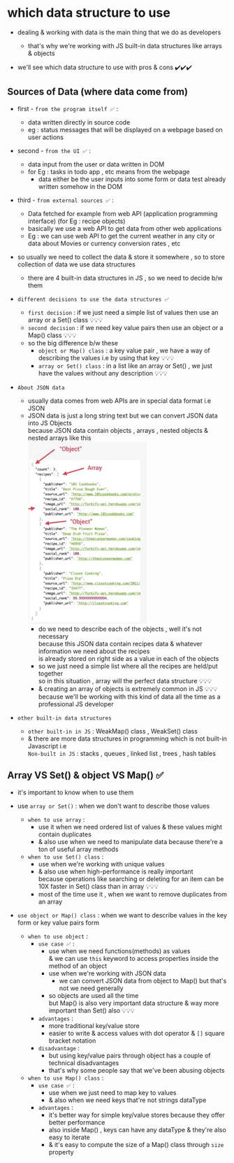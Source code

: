 # which data structure to use 

- dealing & working with data is the main thing that we do as developers 
    - that's why we're working with JS built-in data structures like arrays & objects

- we'll see which data structure to use with pros & cons ✔️✔️✔️

## Sources of Data (where data come from) 

- first - `from the program itself ✅` : 
    - data written directly in source code 
    - eg : status messages that will be displayed on a webpage based on user actions

- second - `from the UI ✅` : 
    - data input from the user or data written in DOM 
    - for Eg : tasks in todo app , etc means from the webpage
        - data either be the user inputs into some form or data test already written somehow in the DOM 

- third - `from external sources ✅` : 
    - Data fetched for example from web API (application programming interface) (for Eg : recipe objects)
    - basically we use a web API to get data from other web applications
    - Eg : we can use web API to get the current weather in any city or data about Movies or currency conversion rates , etc

- so usually we need to collect the data & store it somewhere , so to store collection of data we use data structures 
    - there are 4 built-in data structures in JS , so we need to decide b/w them

- `different decisions to use the data structures ✅` 
    - `first decision` : if we just need a simple list of values then use an array or a Set() class 💡💡💡
    - `second decision` : if we need key value pairs then use an object or a Map() class 💡💡💡
    - so the big difference b/w these 
        - `object or Map() class` : a key value pair , we have a way of describing the values i.e by using that key 💡💡💡
        - `array or Set() class` : in a list like an array or Set() , we just have the values without any description 💡💡💡 

- `About JSON data` 
    - usually data comes from web APIs are in special data format i.e JSON   
    - JSON data is just a long string text but we can convert JSON data into JS Objects <br>
        because JSON data contain objects , arrays , nested objects & nested arrays like this <br>
        ![JSON data](../notes-pics/9-module/18-lecture/lecture-18.jpg)
        - do we need to describe each of the objects , well it's not necessary <br>
            because this JSON data contain recipes data & whatever information we need about the recipes <br>
            is already stored on right side as a value in each of the objects
        - so we just need a simple list where all the recipes are held/put together <br>
            so in this situation , array will the perfect data structure 💡💡💡
        - & creating an array of objects is extremely common in JS 💡💡💡 <br>
            because we'll be working with this kind of data all the time as a professional JS developer

- `other built-in data structures` 
    - `other built-in in JS` : WeakMap() class , WeakSet() class
    - & there are more data structures in programming which is not built-in Javascript i.e <br>
        `Non-built in JS` : stacks , queues , linked list , trees , hash tables

## Array VS Set() & object VS Map() ✅

- it's important to know when to use them 

- use `array or Set()` : when we don't want to describe those values
    - `when to use array` : 
        - use it when we need ordered list of values & these values might contain duplicates
        - & also use when we need to manipulate data because there're a ton of useful array methods 
    - `when to use Set() class` : 
        - use when we're working with unique values
        - & also use when high-performance is really important <br>
            because operations like searching or deleting for an item can be 10X faster in Set() class than in array 💡💡💡
        - most of the time use it , when we want to remove duplicates from an array 
        
- `use object or Map() class` : when we want to describe values in the key form or key value pairs form 
    - `when to use object` :
        - `use case ✅` :
            - use when we need functions(methods) as values <br>
                & we can use `this` keyword to access properties inside the method of an object
            - use when we're working with JSON data 
                - we can convert JSON data from object to Map() but that's not we need generally
            - so objects are used all the time <br>
                but Map() is also very important data structure & way more important than Set() also 💡💡💡
        - `advantages` :  
            - more traditional key/value store  
            - easier to write & access values with dot operator & `[]` square bracket notation
        - `disadvantage` : 
            - but using key/value pairs through object has a couple of technical disadvantages 
            - that's why some people say that we've been abusing objects
    - `when to use Map() class` :
        - `use case ✅` : 
            - use when we just need to map key to values
            - & also when we need keys that're not strings dataType 
        - `advantages` : 
            - it's better way for simple key/value stores because they offer better performance 
            - also inside Map() , keys can have any dataType & they're also easy to iterate
            - & it's easy to compute the size of a Map() class through `size` property 
